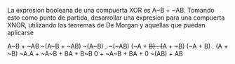 La expresion booleana de una compuerta XOR es A~B + ~AB.
Tomando esto como punto de partida, desarrollar una expresion
para una compuerta XNOR, utilizando los teoremas de De Morgan y
aquellas que puedan aplicarse

A~B + ~AB
~(A~B + ~AB)
~(A~B) . ~(~AB)
(~A + ~~B) . (~~A + ~B)
(~A + B) . (A + ~B)
~A.A + ~A~B + BA + B~B
0 + ~A~B + BA + 0
~(AB) + AB
